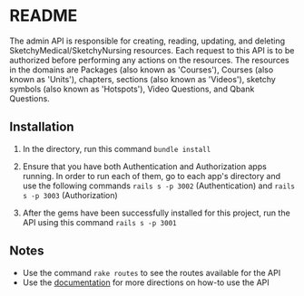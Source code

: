 # README

The admin API is responsible for creating, reading, updating, and deleting SketchyMedical/SketchyNursing resources. 
Each request to this API is to be authorized before performing any actions on the resources. 
The resources in the domains are Packages (also known as 'Courses'), Courses (also known as 'Units'), chapters, 
sections (also known as 'Videos'), sketchy symbols (also known as 'Hotspots'), Video Questions, and Qbank Questions.

Installation
------------
1. In the directory, run this command
`bundle install`

2. Ensure that you have both Authentication and Authorization apps running. In order to run each of them, go to each 
app's directory and use the following commands `rails s -p 3002` (Authentication) and 
`rails s -p 3003` (Authorization)

3. After the gems have been successfully installed for this project, run the API using this command
`rails s -p 3001`

Notes
------------
* Use the command `rake routes` to see the routes available for the API
* Use the [documentation](https://sketchyadmin.docs.apiary.io/#) for more directions on how-to use the API

